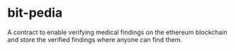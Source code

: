 # bit-pedia
A contract to enable verifying medical findings on the ethereum blockchain and store the verified findings where anyone can find them.

